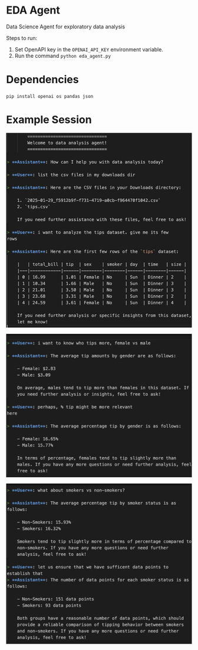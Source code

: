 # EDA Agent
Data Science Agent for exploratory data analysis

Steps to run:
1. Set OpenAPI key in the `OPENAI_API_KEY` environment variable.
2. Run the command `python eda_agent.py`

# Dependencies
`pip install openai os pandas json`

# Example Session

![example session](docs/img/eda-agent-1.png)

![example session](docs/img/eda-agent-2.png)

![example session](docs/img/eda-agent-3.png)
